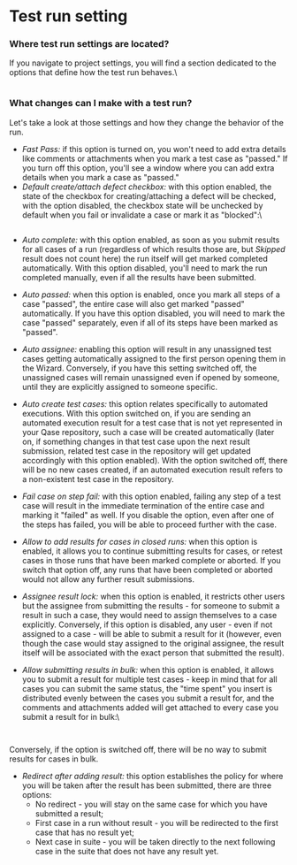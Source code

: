 # Test run setting

### Where test run settings are located? <a href="#h_2b8f9ef7e0" id="h_2b8f9ef7e0"></a>

If you navigate to project settings, you will find a section dedicated to the options that define how the test run behaves.\


<figure><img src="https://downloads.intercomcdn.com/i/o/610014375/9a470ae62733b2b704ad4894/image.png" alt=""><figcaption></figcaption></figure>

### What changes can I make with a test run?

Let's take a look at those settings and how they change the behavior of the run.

* _Fast Pass:_ if this option is turned on, you won't need to add extra details like comments or attachments when you mark a test case as "passed." If you turn off this option, you'll see a window where you can add extra details when you mark a case as "passed."
* _Default create/attach defect checkbox:_ with this option enabled, the state of the checkbox for creating/attaching a defect will be checked, with the option disabled, the checkbox state will be unchecked by default when you fail or invalidate a case or mark it as "blocked":\


<figure><img src="https://downloads.intercomcdn.com/i/o/597143659/990f84c362fe23d9eaff0b15/image.png" alt=""><figcaption></figcaption></figure>

* _Auto complete:_ with this option enabled, as soon as you submit results for all cases of a run (regardless of which results those are, but _Skipped_ result does not count here) the run itself will get marked completed automatically. With this option disabled, you'll need to mark the run completed manually, even if all the results have been submitted.
* _Auto passed:_ when this option is enabled, once you mark all steps of a case "passed", the entire case will also get marked "passed" automatically. If you have this option disabled, you will need to mark the case "passed" separately, even if all of its steps have been marked as "passed".
* _Auto assignee:_ enabling this option will result in any unassigned test cases getting automatically assigned to the first person opening them in the Wizard. Conversely, if you have this setting switched off, the unassigned cases will remain unassigned even if opened by someone, until they are explicitly assigned to someone specific.
* _Auto create test cases:_ this option relates specifically to automated executions. With this option switched on, if you are sending an automated execution result for a test case that is not yet represented in your Qase repository, such a case will be created automatically (later on, if something changes in that test case upon the next result submission, related test case in the repository will get updated accordingly with this option enabled). With the option switched off, there will be no new cases created, if an automated execution result refers to a non-existent test case in the repository.
* _Fail case on step fail:_ with this option enabled, failing any step of a test case will result in the immediate termination of the entire case and marking it "failed" as well. If you disable the option, even after one of the steps has failed, you will be able to proceed further with the case.
* _Allow to add results for cases in closed runs:_ when this option is enabled, it allows you to continue submitting results for cases, or retest cases in those runs that have been marked complete or aborted. If you switch that option off, any runs that have been completed or aborted would not allow any further result submissions.
* _Assignee result lock:_ when this option is enabled, it restricts other users but the assignee from submitting the results - for someone to submit a result in such a case, they would need to assign themselves to a case explicitly. Conversely, if this option is disabled, any user - even if not assigned to a case - will be able to submit a result for it (however, even though the case would stay assigned to the original assignee, the result itself will be associated with the exact person that submitted the result).
*   _Allow submitting results in bulk:_ when this option is enabled, it allows you to submit a result for multiple test cases - keep in mind that for all cases you can submit the same status, the "time spent" you insert is distributed evenly between the cases you submit a result for, and the comments and attachments added will get attached to every case you submit a result for in bulk:\




    <figure><img src="https://downloads.intercomcdn.com/i/o/597151589/d7690a7b04a8e68211c039e2/image.png" alt=""><figcaption></figcaption></figure>

    <figure><img src="https://downloads.intercomcdn.com/i/o/597151796/05bbe8185dc52bd02c57589e/image.png" alt=""><figcaption></figcaption></figure>

Conversely, if the option is switched off, there will be no way to submit results for cases in bulk.

* _Redirect after adding result:_ this option establishes the policy for where you will be taken after the result has been submitted, there are three options:
  * No redirect - you will stay on the same case for which you have submitted a result;
  * First case in a run without result - you will be redirected to the first case that has no result yet;
  * Next case in suite - you will be taken directly to the next following case in the suite that does not have any result yet.
